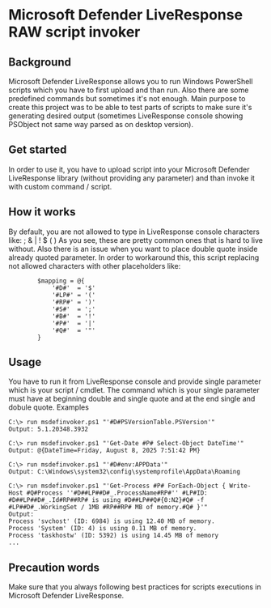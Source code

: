 # Microsoft Defender LiveResponse RAW script invoker

## Background

Microsoft Defender LiveResponse allows you to run Windows PowerShell scripts which you have to first upload and than run. Also there are some predefined commands but sometimes it's not enough. Main purpose to create this project was to be able to test parts of scripts to make sure it's generating desired output (sometimes LiveResponse console showing PSObject not same way parsed as on desktop version).

## Get started

In order to use it, you have to upload script into your Microsoft Defender LiveResponse library (without providing any parameter) and than invoke it with custom command / script.

## How it works

By default, you are not allowed to type in LiveResponse console characters like: ; & | ! $ ( )
As you see, these are pretty common ones that is hard to live without. Also there is an issue when you want to place double quote inside already quoted parameter. In order to workaround this, this script replacing not allowed characters with other placeholders like:
```
        $mapping = @{
            '#D#'  = '$'
            '#LP#' = '('
            '#RP#' = ')'
            '#S#'  = ';'
            '#B#'  = '!'
            '#P#'  = '|'
            '#Q#'  = '"'
        }
```
## Usage

You have to run it from LiveResponse console and provide single parameter which is your script / cmdlet. The command which is your single parameter must have at beginning double and single quote and at the end single and dobule quote. Examples
```
C:\> run msdefinvoker.ps1 "'#D#PSVersionTable.PSVersion'"
Output: 5.1.20348.3932

C:\> run msdefinvoker.ps1 "'Get-Date #P# Select-Object DateTime'"
Output: @{DateTime=Friday, August 8, 2025 7:51:42 PM}

C:\> run msdefinvoker.ps1 "'#D#env:APPData'"
Output: C:\Windows\system32\config\systemprofile\AppData\Roaming

C:\> run msdefinvoker.ps1 "'Get-Process #P# ForEach-Object { Write-Host #Q#Process ''#D##LP##D#_.ProcessName#RP#'' #LP#ID: #D##LP##D#_.Id#RP##RP# is using #D##LP##Q#{0:N2}#Q# -f #LP##D#_.WorkingSet / 1MB #RP##RP# MB of memory.#Q# }'"
Output:
Process 'svchost' (ID: 6984) is using 12.40 MB of memory.
Process 'System' (ID: 4) is using 0.11 MB of memory.
Process 'taskhostw' (ID: 5392) is using 14.45 MB of memory
...
```
## Precaution words

Make sure that you always following best practices for scripts executions in Microsoft Defender LiveResponse.
